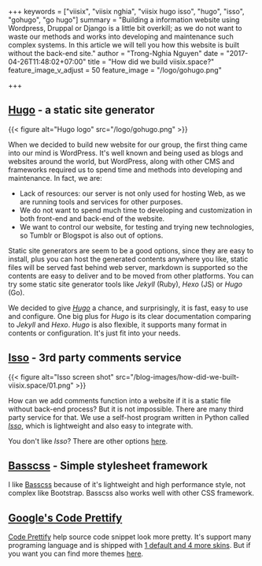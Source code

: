 +++
keywords = ["viisix", "viisix nghia", "viisix hugo isso", "hugo", "isso", "gohugo", "go hugo"]
summary = "Building a information website using Wordpress, Druppal or Django is a little bit overkill; as we do not want to waste our methods and works into developing and maintenance such complex systems. In this article we will tell you how this website is built without the back-end site."
author = "Trong-Nghia Nguyen"
date = "2017-04-26T11:48:02+07:00"
title = "How did we build viisix.space?"
feature_image_v_adjust = 50
feature_image = "/logo/gohugo.png"

+++

[Hugo](https://gohugo.io/) - a static site generator
------

{{< figure alt="Hugo logo" src="/logo/gohugo.png" >}}

When we decided to build new website for our group, the first thing came into
our mind is WordPress. It's well known and being used as blogs and websites around
the world, but WordPress, along with other CMS and frameworks required us to spend time and
methods into developing and maintenance. In fact, we are:
- Lack of resources: our server is not only used for hosting Web, as we are running tools
and services for other purposes.
- We do not want to spend much time to developing and customization in both front-end and back-end
of the website.
- We want to control our website, for testing and trying new technologies, so
Tumblr or Blogspot is also out of options. 

Static site generators are seem to be a good options, since they are easy to install, plus
you can host the generated contents anywhere you like, static files will be served fast behind
web server, markdown is supported so the contents are easy to deliver and to be moved from
other platforms. You can try some static site generator tools like *Jekyll* (Ruby), *Hexo* (JS) or
*Hugo* (Go).

We decided to give *[Hugo](https://gohugo.io/)* a chance, and surprisingly, it is fast, easy to use and configure.
One big plus for *Hugo* is its clear documentation comparing to *Jekyll* and *Hexo*. *Hugo* 
is also flexible, it supports many format in contents or configuration. It's just fit into your needs.

[Isso](http://posativ.org/isso/) - 3rd party comments service
------

{{< figure alt="Isso screen shot" src="/blog-images/how-did-we-built-viisix.space/01.png" >}}

How can we add comments function into a website if it is a static file without
back-end process? But it is not impossible. There are many third party service for that.
We use a self-host program written in Python called *[Isso](http://posativ.org/isso/)*,
which is lightweight and also easy to integrate with.

You don't like *Isso*? There are other options [here](https://gohugo.io/extras/comments/).

[Basscss](http://basscss.com/) - Simple stylesheet framework
------

I like [Basscss](http://basscss.com/) because of it's lightweight and high performance
style, not complex like Bootstrap. Basscss also works well with other CSS framework.

[Google's Code Prettify](https://github.com/google/code-prettify)
------

[Code Prettify](https://github.com/google/code-prettify) help source code snippet look more pretty. 
It's support many programing language and is shipped with 
[1 default and 4 more skins](https://rawgit.com/google/code-prettify/master/styles/index.html). 
But if you want you can find more themes [here](https://jmblog.github.io/color-themes-for-google-code-prettify/).
